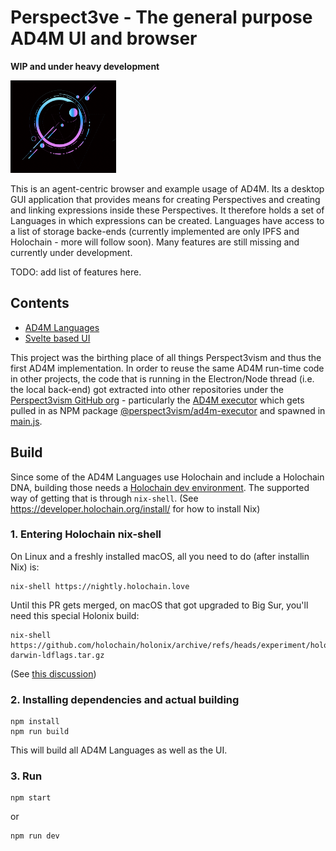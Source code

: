# Perspect3ve - The general purpose AD4M UI and browser

**WIP and under heavy development**

![Logo](graphics/Perspect3veLogo.png)

This is an agent-centric browser and example usage of AD4M. Its a desktop GUI application that provides means for creating Perspectives and creating and linking expressions inside these Perspectives. It therefore holds a set of Languages in which expressions can be created. Languages have access to a list of storage backe-ends (currently implemented are only IPFS and Holochain - more will follow soon).
Many features are still missing and currently under development.

TODO: add list of features here.




## Contents
* [AD4M Languages](src/languages)
* [Svelte based UI](src/ui)

This project was the birthing place of all things Perspect3vism and thus the first AD4M implementation. In order to reuse the same AD4M run-time code in other projects, the code that is running in the Electron/Node thread (i.e. the local back-end) got extracted into other repositories under the [Perspect3vism GitHub org](https://github.com/perspect3vism) - particularly the [AD4M executor](https://github.com/perspect3vism/ad4m-executor) which gets pulled in as NPM package [@perspect3vism/ad4m-executor](https://www.npmjs.com/package/@perspect3vism/ad4m-executor) and spawned in [main.js](main.js).

## Build

Since some of the AD4M Languages use Holochain and include a Holochain DNA, building those needs a [Holochain dev environment](https://developer.holochain.org/install/). The supported way of getting that is through `nix-shell`. (See https://developer.holochain.org/install/ for how to install Nix)

### 1. Entering Holochain nix-shell
On Linux and a freshly installed macOS, all you need to do (after installin Nix) is:
```
nix-shell https://nightly.holochain.love
```

Until this PR gets merged, on macOS that got upgraded to Big Sur, you'll need this special Holonix build:

```
nix-shell https://github.com/holochain/holonix/archive/refs/heads/experiment/holochain-darwin-ldflags.tar.gz
```
(See [this discussion](https://github.com/holochain/holonix/issues/211))


### 2. Installing dependencies and actual building
```
npm install
npm run build
```

This will build all AD4M Languages as well as the UI.

### 3. Run
```
npm start
```
or
```
npm run dev
```